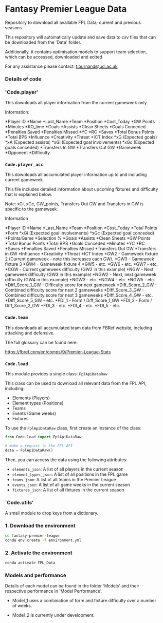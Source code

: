 # Fantasy Premier League Data 

Repository to download all available FPL Data; current and previous 
seasons. 

This repository will automatically update and save data to csv files that
can be downloaded from the 'Data' folder. 

Additionally, it contains optimisation models to support team selection, which 
can be accessed, downloaded and edited. 

For any assistance please contact: t.burnand@ucl.ac.uk

### Details of code

### 'Code.player'

This downloads all player information from the current gameweek only. 

Information:

*Player ID
*Name
*Last_Name
*Team
*Position
*Cost_Today
*GW Points
*Minutes
*KO_time
*Goals
*Assists
*Clean Sheets
*Goals Conceded
*Penalties Saved
*Penalties Missed
*YC
*RC
*Saves
*Total Bonus Points
*Total BPS
*Influence
*Creativity
*Threat
*ICT Index
*xG (Expected goals)
*xA (Expected assists)
*xGi (Expected goal involvements)
*xGc (Expected goals conceded)
*Transfers In GW
*Transfers Out GW
*Gameweek
*Opponent
*Difficulty


### `Code.player_acc`

This downloads all accumulated player information up to and including current 
gameweek.

This file includes detailed information about upcoming fixtures and difficulty 
that is explained below. 

Note: xGi, xGc, GW_points, Transfers Out GW and Transfers in GW is specific 
to the gameweek. 

Information

*Player ID
*Name
*Last_Name
*Team
*Position
*Cost_Today
*Total Points
*Form
*xGi (Expected goal involvements)
*xGc (Expected goal conceded)
*Points/Game
*Selection %
*Goals
*Assists
*Clean Sheets
*GW Points
*Total Bonus Points
*Total BPS
*Goals Conceded
*Minutes
*YC
*RC
*Saves
*Penalties Saved
*Penalties Missed
*Transfers Out GW
*Transfers in GW
*Influence
*Creativity
*Threat
*ICT Index
*GW2 - Gameweek fixture 2 (Current gameweek - note this increases each GW). 
*GW3 - Gameweek fixture 3
*GW4 - Gameweek fixture 4
*GW5 - etc.
*GW6 - etc.
*GW7 - etc.
*CGW - Current gameweek difficulty (GW2 in this example)
*NGW - Next gameweek difficulty (GW3 in this example)
*NGW2 - Next, next gameweek difficulty (GW4 in this example)
*NGW3 - etc.
*NGW4 - etc.
*NGW5 - etc.
*Diff_Score_1_GW - Difficulty score for next gameweek
*Diff_Score_2_GW - Combined difficulty score for next 2 gameweeks
*Diff_Score_3_GW - Combined difficulty score for next 3 gameweeks
*Diff_Score_4_GW - etc.
*Diff_Score_5_GW - etc.
*FDI_1 - Form / Diff_Score_1_GW
*FDI_2 - Form / Diff_Score_2_GW
*FDI_3 - etc.
*FDI_4 - etc.
*FDI_5 - etc.


### `Code.team`

This downloads all accumulated team data from FBRef website, including 
attacking and defensive. 

The full glossary can be found here:

https://fbref.com/en/comps/9/Premier-League-Stats


### `Code.load`

This module provides a single class: `FplApiDataRaw`

This class can be used to download all relevant data from the FPL API, including:
  * Elements (Players)
  * Element types (Positions)
  * Teams
  * Events (Game weeks)
  * Fixtures

To use the `FplApiDataRaw` class, first create an instance of the class:
```python
from Code.load import FplApiDataRaw

# make a request to the FPL API
data = FplApiDataRaw()
```
Then, you can access the data using the following attributes:
  * `elements_json`: A list of all players in the current season
  * `element_types_json`: A list of all positions in the FPL game
  * `teams_json`: A list of all teams in the Premier League
  * `events_json`: A list of all game weeks in the current season
  * `fixtures_json`: A list of all fixtures in the current season

### `Code.utils'

A small module to drop keys from a dictionary. 

### 1. Download the environment 
```bash
cd fantasy-premier-league
conda env create -f environment.yml
```

### 2. Activate the environment
```bash
conda activate FPL_Data
```

### Models and performance

Details of each model can be found in the folder 'Models' and their respective 
performance in 'Model Performance'. 

* Model_1 uses a combination of form and fixture difficulty over a number of weeks. 

* Model_2 is currently under development. 